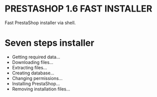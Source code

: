 # PRESTASHOP 1.6 FAST INSTALLER

Fast PrestaShop installer via shell. 

# Seven steps installer

* Getting required data...
* Downloading files...
* Extracting files...
* Creating database...
* Changing permissions...
* Installing PrestaShop...
* Removing installation files...
